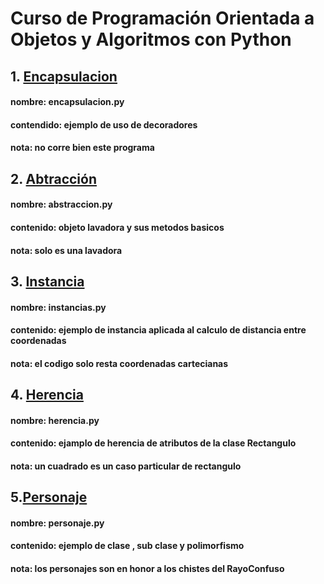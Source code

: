 # Curso de Programación Orientada a Objetos y Algoritmos con Python

## 1. [Encapsulacion](https://github.com/nazousagimhou/data-science-platzi/blob/master/02-POO/encapsulacion.py)

#### nombre: encapsulacion.py
#### contendido: ejemplo de uso de decoradores 
#### nota: no corre bien este programa

## 2. [Abtracción](https://github.com/nazousagimhou/data-science-platzi/blob/master/02-POO/abstraccion.py)

#### nombre: abstraccion.py 
#### contenido: objeto lavadora y sus metodos basicos
#### nota: solo es una lavadora

## 3. [Instancia](https://github.com/nazousagimhou/data-science-platzi/blob/master/02-POO/instancias.py)

#### nombre: instancias.py 
#### contenido: ejemplo de instancia aplicada al calculo de distancia entre coordenadas
#### nota: el codigo solo resta coordenadas cartecianas

## 4. [Herencia](https://github.com/nazousagimhou/data-science-platzi/blob/master/02-POO/herencia.py)

#### nombre: herencia.py 
#### contenido: ejamplo de herencia de atributos de la clase Rectangulo
#### nota: un cuadrado es un caso particular de rectangulo 

## 5.[Personaje](https://github.com/nazousagimhou/data-science-platzi/blob/master/02-POO/personaje.py)

#### nombre: personaje.py
#### contenido: ejemplo de clase , sub clase y polimorfismo
#### nota: los personajes son en honor a los chistes del RayoConfuso